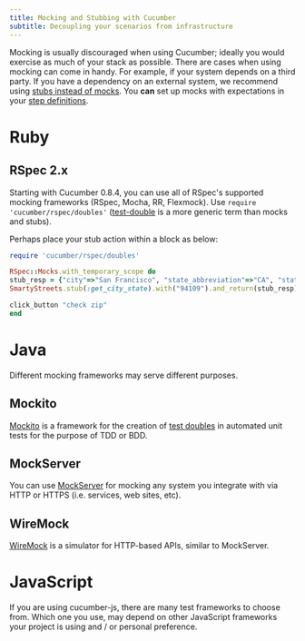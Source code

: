 ```yaml
---
title: Mocking and Stubbing with Cucumber
subtitle: Decoupling your scenarios from infrastructure
---
```


Mocking is usually discouraged when using Cucumber; ideally you would exercise as much of your stack as possible.
There are cases when using mocking can come in handy. For example, if your system depends on a third party.
If you have a dependency on an external system, we recommend using [stubs instead of mocks](https://martinfowler.com/articles/mocksArentStubs.html).
You **can** set up mocks with expectations in your [step definitions](/docs/cucumber/step-definitions).

# Ruby

## RSpec 2.x

Starting with Cucumber 0.8.4, you can use all of RSpec's supported mocking frameworks (RSpec, Mocha, RR, Flexmock).
Use `require 'cucumber/rspec/doubles'` ([test-double](https://www.martinfowler.com/bliki/TestDouble.html) is a more generic term than mocks and stubs).

Perhaps place your stub action within a block as below:

```ruby
require 'cucumber/rspec/doubles'

RSpec::Mocks.with_temporary_scope do
stub_resp = {"city"=>"San Francisco", "state_abbreviation"=>"CA", "state"=>"California", "mailable_city"=>true}
SmartyStreets.stub(:get_city_state).with("94109").and_return(stub_resp)

click_button "check zip"
end
```

# Java

Different mocking frameworks may serve different purposes.

## Mockito

[Mockito](https://site.mockito.org/) is a framework for the creation of [test doubles](https://www.martinfowler.com/bliki/TestDouble.html) in automated unit tests for the purpose of TDD or BDD.

## MockServer

You can use [MockServer](https://www.mock-server.com/) for mocking any system you integrate with via HTTP or HTTPS (i.e. services, web sites, etc).

## WireMock

[WireMock](http://wiremock.org/) is a simulator for HTTP-based APIs, similar to MockServer.

# JavaScript

If you are using cucumber-js, there are many test frameworks to choose from.
Which one you use, may depend on other JavaScript frameworks your project is using and / or personal preference.
